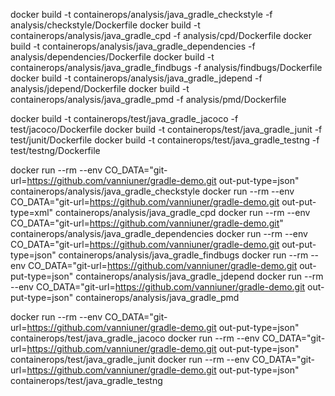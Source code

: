 
docker build -t containerops/analysis/java_gradle_checkstyle -f analysis/checkstyle/Dockerfile
docker build -t containerops/analysis/java_gradle_cpd -f analysis/cpd/Dockerfile
docker build -t containerops/analysis/java_gradle_dependencies -f analysis/dependencies/Dockerfile
docker build -t containerops/analysis/java_gradle_findbugs -f analysis/findbugs/Dockerfile
docker build -t containerops/analysis/java_gradle_jdepend -f analysis/jdepend/Dockerfile
docker build -t containerops/analysis/java_gradle_pmd -f analysis/pmd/Dockerfile

docker build -t containerops/test/java_gradle_jacoco -f test/jacoco/Dockerfile
docker build -t containerops/test/java_gradle_junit -f test/junit/Dockerfile
docker build -t containerops/test/java_gradle_testng -f test/testng/Dockerfile


docker run --rm --env CO_DATA="git-url=https://github.com/vanniuner/gradle-demo.git out-put-type=json" containerops/analysis/java_gradle_checkstyle
docker run --rm --env CO_DATA="git-url=https://github.com/vanniuner/gradle-demo.git out-put-type=xml" containerops/analysis/java_gradle_cpd
docker run --rm --env CO_DATA="git-url=https://github.com/vanniuner/gradle-demo.git" containerops/analysis/java_gradle_dependencies
docker run --rm --env CO_DATA="git-url=https://github.com/vanniuner/gradle-demo.git out-put-type=json" containerops/analysis/java_gradle_findbugs
docker run --rm --env CO_DATA="git-url=https://github.com/vanniuner/gradle-demo.git out-put-type=json" containerops/analysis/java_gradle_jdepend
docker run --rm --env CO_DATA="git-url=https://github.com/vanniuner/gradle-demo.git out-put-type=json" containerops/analysis/java_gradle_pmd

docker run --rm --env CO_DATA="git-url=https://github.com/vanniuner/gradle-demo.git out-put-type=json" containerops/test/java_gradle_jacoco
docker run --rm --env CO_DATA="git-url=https://github.com/vanniuner/gradle-demo.git out-put-type=json" containerops/test/java_gradle_junit
docker run --rm --env CO_DATA="git-url=https://github.com/vanniuner/gradle-demo.git out-put-type=json" containerops/test/java_gradle_testng
